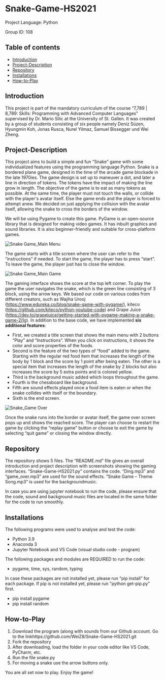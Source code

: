 # Snake-Game-HS2021

Project Language: Python

Group ID:  108

## Table of contents
* [Introduction](#Introduction)
* [Project-Description](#Project-Description)
* [Repository](#Repository)
* [Installations](#Installations)
* [How-to-Play](#How-to-Play)


## Introduction
This project is part of the mandatory curriculum of the course “7,789 | 8,789: Skills: Programming with Advanced Computer Languages” supervised by Dr. Mario Silic at the University of St. Gallen. It was created by a group of students consisting of six people namely Deniz Süzen, Hyungmin Koh, Jonas Rusca, Nurel Yilmaz, Samuel Bissegger und Wei Zheng. 


## Project-Description
This project aims to build a simple and fun “Snake” game with some individualized features using the programming language Python. Snake is a bordered plane game, designed in the time of the arcade game blockade in the late 1970ies. The game design is set up to maneuver a dot, and later a line in direction of tokens. The tokens have the impact of making the line grow in length. The objective of the game is to eat as many tokens as possible. At the same time, the player must not touch the walls, or collide with the player's avatar itself. Else the game ends and the player is forced to attempt anew. We decided on just applying the collision with the avatar itself, allowing the snake to cross the borders of the window.

We will be using Pygame to create this game. PyGame is an open-source library that is designed for making video games. It has inbuilt graphics and sound libraries. It is also beginner-friendly and suitable for cross-platform games. 


![Snake Game_Main Menu](https://user-images.githubusercontent.com/95411649/146671962-eff85403-b84a-43d2-b9b0-8d03ac6cc1e8.png)

The game starts with a title screen where the user can refer to the “instructions” if needed. To start the game, the player has to press “start”. To leave the game, the player just has to close the window. 

![Snake Game_Main Game](https://user-images.githubusercontent.com/95411649/146672012-7416a006-9227-4173-8ac3-b21b15ec76e5.png)

The gaming interface shows the score at the top left corner. To play the game the user navigates the snake, which is the green line consisting of 3 block, using the arrow keys. We based our code on various codes from different creators, such as Wajiha Urooj (https://www.edureka.co/blog/snake-game-with-pygame/), kiteco (https://github.com/kiteco/python-youtube-code) and Grape Juice (https://dev.to/grapejuice/getting-started-with-pygame-making-a-snake-game-2i1g). In addition to the base code, we have implemented **six additional features**: 

* First, we created a title screen that shows the main menu with 2 buttons “Play” and “Instructions”. When you click on instructions, it shows the color and score properties of the foods.
* Second is the feature of the two types of “food” added to the game. Starting with the regular red food item that increases the length of the body by 1 block and the score by 1 point after being eaten. The other is a special item that increases the length of the snake by 2 blocks but also increases the score by 5 extra points and is colored yellow. 
* Third is the background music added which loops throughout the game. 
* Fourth is the chessboard like background.  
* Fifth are sound effects played once a food item is eaten or when the snake collides with itself or the boundary. 
* Sixth is the end screen. 

![Snake_Game Over](https://user-images.githubusercontent.com/95411649/146673326-0989190d-8af0-4e14-9d3d-30835167e658.png)

Once the snake runs into the border or avatar itself, the game over screen pops up and shows the reached score. The player can choose to restart the game by clicking the “replay game” button or choose to exit the game by selecting “quit game” or closing the window directly. 

## Repository
The repository shows 5 files. The “README.md” file gives an overall introduction and project description with screenshots showing the gaming interfaces. “Snake-Game-HS2021.py” contains the code. “Ding.mp3” and “game_over.mp3” are used for the sound effects. “Snake Game – Theme Song.mp3” is used for the backgroundmusic. 

In case you are using jupyter notebook to run the code, please ensure that the code, sound and background music files are located in the same folder for the code to run smoothly. 

## Installations
The following programs were used to analyse and test the code:
* Python 3.9 
* Anaconda 3
* Jupyter Notebook and VS Code (visual studio code - program)

The following packages and modules are REQUIRED to run the code: 
* pygame, time, sys, random, typing

In case these packages are not installed yet, please run “pip install” for each package. If pip is not installed yet, please run "python get-pip.py" first.
* pip install pygame
* pip install random

## How-to-Play
1. Download the program (along with sounds from our Github account. Go to the linkhttps://github.com/WeiZ8/Snake-Game-HS2021.git 
2. Fork the repository
3. After downloading, load the folder in your code editor like VS Code, PyCharm, etc. 
4. Run the file snake.py 
5. For moving a snake use the arrow buttons only.

You are all set now to play. 
Enjoy the game!
